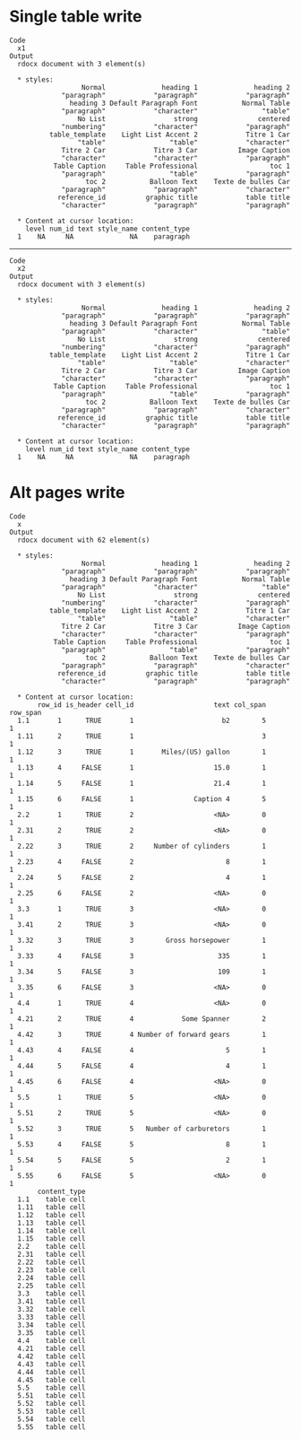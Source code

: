 # Single table write

    Code
      x1
    Output
      rdocx document with 3 element(s)
      
      * styles:
                      Normal              heading 1              heading 2 
                 "paragraph"            "paragraph"            "paragraph" 
                   heading 3 Default Paragraph Font           Normal Table 
                 "paragraph"            "character"                "table" 
                     No List                 strong               centered 
                 "numbering"            "character"            "paragraph" 
              table_template    Light List Accent 2            Titre 1 Car 
                     "table"                "table"            "character" 
                 Titre 2 Car            Titre 3 Car          Image Caption 
                 "character"            "character"            "paragraph" 
               Table Caption     Table Professional                  toc 1 
                 "paragraph"                "table"            "paragraph" 
                       toc 2           Balloon Text    Texte de bulles Car 
                 "paragraph"            "paragraph"            "character" 
                reference_id          graphic title            table title 
                 "character"            "paragraph"            "paragraph" 
      
      * Content at cursor location:
        level num_id text style_name content_type
      1    NA     NA              NA    paragraph

---

    Code
      x2
    Output
      rdocx document with 3 element(s)
      
      * styles:
                      Normal              heading 1              heading 2 
                 "paragraph"            "paragraph"            "paragraph" 
                   heading 3 Default Paragraph Font           Normal Table 
                 "paragraph"            "character"                "table" 
                     No List                 strong               centered 
                 "numbering"            "character"            "paragraph" 
              table_template    Light List Accent 2            Titre 1 Car 
                     "table"                "table"            "character" 
                 Titre 2 Car            Titre 3 Car          Image Caption 
                 "character"            "character"            "paragraph" 
               Table Caption     Table Professional                  toc 1 
                 "paragraph"                "table"            "paragraph" 
                       toc 2           Balloon Text    Texte de bulles Car 
                 "paragraph"            "paragraph"            "character" 
                reference_id          graphic title            table title 
                 "character"            "paragraph"            "paragraph" 
      
      * Content at cursor location:
        level num_id text style_name content_type
      1    NA     NA              NA    paragraph

# Alt pages write

    Code
      x
    Output
      rdocx document with 62 element(s)
      
      * styles:
                      Normal              heading 1              heading 2 
                 "paragraph"            "paragraph"            "paragraph" 
                   heading 3 Default Paragraph Font           Normal Table 
                 "paragraph"            "character"                "table" 
                     No List                 strong               centered 
                 "numbering"            "character"            "paragraph" 
              table_template    Light List Accent 2            Titre 1 Car 
                     "table"                "table"            "character" 
                 Titre 2 Car            Titre 3 Car          Image Caption 
                 "character"            "character"            "paragraph" 
               Table Caption     Table Professional                  toc 1 
                 "paragraph"                "table"            "paragraph" 
                       toc 2           Balloon Text    Texte de bulles Car 
                 "paragraph"            "paragraph"            "character" 
                reference_id          graphic title            table title 
                 "character"            "paragraph"            "paragraph" 
      
      * Content at cursor location:
           row_id is_header cell_id                    text col_span row_span
      1.1       1      TRUE       1                      b2        5        1
      1.11      2      TRUE       1                                3        1
      1.12      3      TRUE       1       Miles/(US) gallon        1        1
      1.13      4     FALSE       1                    15.0        1        1
      1.14      5     FALSE       1                    21.4        1        1
      1.15      6     FALSE       1               Caption 4        5        1
      2.2       1      TRUE       2                    <NA>        0        1
      2.31      2      TRUE       2                    <NA>        0        1
      2.22      3      TRUE       2     Number of cylinders        1        1
      2.23      4     FALSE       2                       8        1        1
      2.24      5     FALSE       2                       4        1        1
      2.25      6     FALSE       2                    <NA>        0        1
      3.3       1      TRUE       3                    <NA>        0        1
      3.41      2      TRUE       3                    <NA>        0        1
      3.32      3      TRUE       3        Gross horsepower        1        1
      3.33      4     FALSE       3                     335        1        1
      3.34      5     FALSE       3                     109        1        1
      3.35      6     FALSE       3                    <NA>        0        1
      4.4       1      TRUE       4                    <NA>        0        1
      4.21      2      TRUE       4            Some Spanner        2        1
      4.42      3      TRUE       4 Number of forward gears        1        1
      4.43      4     FALSE       4                       5        1        1
      4.44      5     FALSE       4                       4        1        1
      4.45      6     FALSE       4                    <NA>        0        1
      5.5       1      TRUE       5                    <NA>        0        1
      5.51      2      TRUE       5                    <NA>        0        1
      5.52      3      TRUE       5   Number of carburetors        1        1
      5.53      4     FALSE       5                       8        1        1
      5.54      5     FALSE       5                       2        1        1
      5.55      6     FALSE       5                    <NA>        0        1
           content_type
      1.1    table cell
      1.11   table cell
      1.12   table cell
      1.13   table cell
      1.14   table cell
      1.15   table cell
      2.2    table cell
      2.31   table cell
      2.22   table cell
      2.23   table cell
      2.24   table cell
      2.25   table cell
      3.3    table cell
      3.41   table cell
      3.32   table cell
      3.33   table cell
      3.34   table cell
      3.35   table cell
      4.4    table cell
      4.21   table cell
      4.42   table cell
      4.43   table cell
      4.44   table cell
      4.45   table cell
      5.5    table cell
      5.51   table cell
      5.52   table cell
      5.53   table cell
      5.54   table cell
      5.55   table cell


